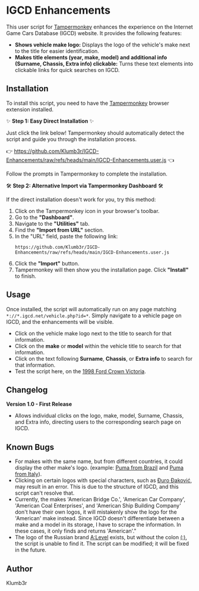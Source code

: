 # IGCD Enhancements

This user script for [Tampermonkey](https://www.tampermonkey.net/) enhances the experience on the Internet Game Cars Database (IGCD) website. It provides the following features:

* **Shows vehicle make logo:** Displays the logo of the vehicle's make next to the title for easier identification.
* **Makes title elements (year, make, model) and additional info (Surname, Chassis, Extra info) clickable:** Turns these text elements into clickable links for quick searches on IGCD.



## Installation

To install this script, you need to have the [Tampermonkey](https://www.tampermonkey.net/) browser extension installed.

✨ **Step 1: Easy Direct Installation** ✨

Just click the link below! Tampermonkey should automatically detect the script and guide you through the installation process.

👉 https://github.com/Klumb3r/IGCD-Enhancements/raw/refs/heads/main/IGCD-Enhancements.user.js 👈

Follow the prompts in Tampermonkey to complete the installation.

🛠️ **Step 2: Alternative Import via Tampermonkey Dashboard** 🛠️

If the direct installation doesn't work for you, try this method:

1.  Click on the Tampermonkey icon in your browser's toolbar.
2.  Go to the **"Dashboard"**.
3.  Navigate to the **"Utilities"** tab.
4.  Find the **"Import from URL"** section.
5.  In the "URL" field, paste the following link:
    ```
    https://github.com/Klumb3r/IGCD-Enhancements/raw/refs/heads/main/IGCD-Enhancements.user.js
    ```
6.  Click the **"Import"** button.
7.  Tampermonkey will then show you the installation page. Click **"Install"** to finish.



## Usage

Once installed, the script will automatically run on any page matching `*://*.igcd.net/vehicle.php?id=*`. Simply navigate to a vehicle page on IGCD, and the enhancements will be visible.
* Click on the vehicle make logo next to the title to search for that information.
* Click on the **make** or **model** within the vehicle title to search for that information.
* Click on the text following **Surname**, **Chassis**, or **Extra info** to search for that information.
* Test the script here, on the [1998 Ford Crown Victoria](https://igcd.net/vehicle.php?id=50386).



## Changelog

**Version 1.0 - First Release**

* Allows individual clicks on the logo, make, model, Surname, Chassis, and Extra info, directing users to the corresponding search page on IGCD.



## Known Bugs

* For makes with the same name, but from different countries, it could display the other make's logo. (example: [Puma from Brazil](https://igcd.net/marque.php?id=Puma&pays=BR) and [Puma from Italy](https://igcd.net/marque.php?id=Puma&pays=IT)).
* Clicking on certain logos with special characters, such as [Đuro Đaković](https://igcd.net/vehicle.php?id=245829), may result in an error. This is due to the structure of IGCD, and this script can't resolve that.
* Currently, the makes 'American Bridge Co.', 'American Car Company', 'American Coal Enterprises', and 'American Ship Building Company' don't have their own logos, it will mistakenly show the logo for the 'American' make instead. Since IGCD doesn't differentiate between a make and a model in its storage, I have to scrape the information. In these cases, it only finds and returns 'American'."
* The logo of the Russian brand [A:Level](https://igcd.net/marque.php?id=A:Level&pays=RU) exists, but without the colon [(:)](https://igcd.net/logos/ALevel.png), the script is unable to find it. The script can be modified; it will be fixed in the future.


## Author

Klumb3r
